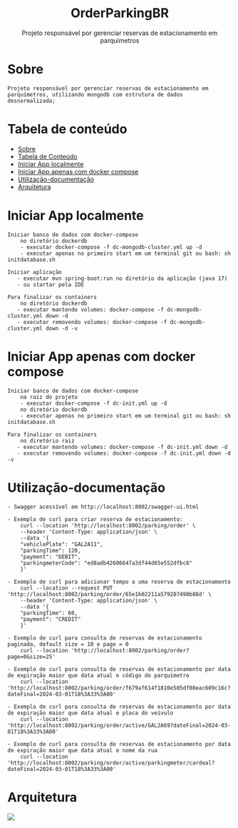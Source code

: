 <h1 align="center">OrderParkingBR</h1>

<p align="center">Projeto responsável por gerenciar reservas de estacionamento em parquímetros</p>

Sobre
=================

	Projeto responsável por gerenciar reservas de estacionamento em parquímetros, utilizando mongodb com estrutura de dados desnormalizada;




Tabela de conteúdo
=================
<!--ts-->
   * [Sobre](#Sobre)
   * [Tabela de Conteúdo](#tabela-de-conteúdo)
   * [Iniciar App localmente](#Iniciar-App-localmente)
   * [Iniciar App apenas com docker compose](#Iniciar-App-apenas-com-docker-compose)
   * [Utilização-documentação](#Utilização-documentação)
   * [Arquitetura](#Arquitetura)
<!--te-->

Iniciar App localmente
=================

	Iniciar banco de dados com docker-compose
        no diretório dockerdb
        - executar docker-compose -f dc-mongodb-cluster.yml up -d
        - executar apenas no primeiro start em um terminal git ou bash: sh initdatabase.sh

	Iniciar aplicação
       - executar mvn spring-boot:run no diretório da aplicação (java 17)
       - ou startar pela IDE

    Para finalizar os containers
        no diretório dockerdb
       - executar mantendo volumes: docker-compose -f dc-mongodb-cluster.yml down -d
       - executar removendo volumes: docker-compose -f dc-mongodb-cluster.yml down -d -v

Iniciar App apenas com docker compose
=================

	Iniciar banco de dados com docker-compose
        na raiz do projeto
        - executar docker-compose -f dc-init.yml up -d
        no diretório dockerdb
        - executar apenas no primeiro start em um terminal git ou bash: sh initdatabase.sh

    Para finalizar os containers
        no diretório raiz
       - executar mantendo volumes: docker-compose -f dc-init.yml down -d
       - executar removendo volumes: docker-compose -f dc-init.yml down -d -v


Utilização-documentação
=================

    - Swagger acessível em http://localhost:8002/swagger-ui.html

	- Exemplo de curl para criar reserva de estacionamento:
        curl --location 'http://localhost:8002/parking/order' \
        --header 'Content-Type: application/json' \
        --data '{
        "vehiclePlate": "GAL2A11",
        "parkingTime": 120,
        "payment": "DEBIT",
        "parkingmeterCode": "ed8adb42606647a3df44d65e552dfbc6"
        }'
		
    - Exemplo de curl para adicionar tempo a uma reserva de estacionamento
        curl --location --request PUT 'http://localhost:8002/parking/order/65e1b02211a579207490b88d' \
        --header 'Content-Type: application/json' \
        --data '{
        "parkingTime": 60,
        "payment": "CREDIT"
        }'

	- Exemplo de curl para consulta de reservas de estacionamento paginada, default size = 10 e page = 0
		curl --location 'http://localhost:8002/parking/order?page=0&size=25'
		
	- Exemplo de curl para consulta de reservas de estacionamento por data de expiração maior que data atual e código do parquímetro
        curl --location 'http://localhost:8002/parking/order/f679af614f1810e505df08eac609c16c?dateFinal=2024-03-01T18%3A33%3A00'

	- Exemplo de curl para consulta de reservas de estacionamento por data de expiração maior que data atual e placa do veívulo
        curl --location 'http://localhost:8002/parking/order/active/GAL2A69?dateFinal=2024-03-01T18%3A33%3A00'

	- Exemplo de curl para consulta de reservas de estacionamento por data de expiração maior que data atual e nome da rua
        curl --location 'http://localhost:8002/parking/order/active/parkingmeter/cardeal?dateFinal=2024-03-01T18%3A33%3A00'
	
	

Arquitetura
=================

<img src="arq_orderparkingbr.jpg">
